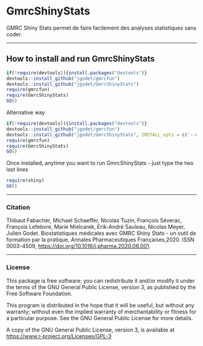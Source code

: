 # GmrcShinyStats

GMRC Shiny Stats permet de faire facilement des analyses statistiques sans coder.

---
## How to install and run GmrcShinyStats

```r
if(!require(devtools)){install.packages("devtools")}
devtools::install_github("jgodet/gmrcfun")
devtools::install_github("jgodet/GmrcShinyStats")
require(gmrcfun)
require(GmrcShinyStats)
GO()
```


Alternative way
```r
if(!require(devtools)){install.packages("devtools")}
devtools::install_github("jgodet/gmrcfun")
devtools::install_github("jgodet/GmrcShinyStats", INSTALL_opts = c('--no-lock'))
require(gmrcfun)
require(GmrcShinyStats)
GO()
```

Once installed, anytime you want to run GmrcShinyStats - just type the two last lines
```r
require(shiny)
GO()
```
---
### Citation

Thibaut Fabacher, Michael Schaeffer, Nicolas Tuzin, François Séverac, François Lefebvre, Marie Mielcarek, Erik-André Sauleau, Nicolas Meyer, Julien Godet. Biostatistiques médicales avec GMRC Shiny Stats - un outil de formation par la pratique, Annales Pharmaceutiques Françaises,2020.
ISSN 0003-4509, https://doi.org/10.1016/j.pharma.2020.06.001.

---
### License

This package is free software; you can redistribute it and/or modify it
under the terms of the GNU General Public License, version 3, as
published by the Free Software Foundation.

This program is distributed in the hope that it will be useful, but
without any warranty; without even the implied warranty of
merchantability or fitness for a particular purpose.  See the GNU
General Public License for more details.

A copy of the GNU General Public License, version 3, is available at
<https://www.r-project.org/Licenses/GPL-3>
